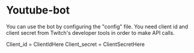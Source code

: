 # Youtube-bot

You can use the bot by configuring the "config" file.
You need client id and client secret from Twitch's developer tools in order to make API calls.

Client_id = ClientIdHere
Client_secret = ClientSecretHere
